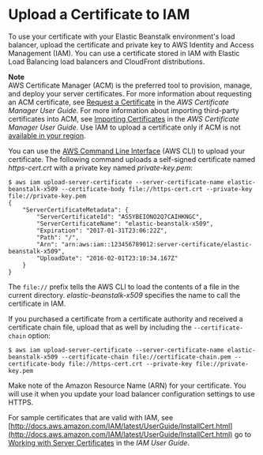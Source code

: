 # Upload a Certificate to IAM<a name="configuring-https-ssl-upload"></a>

To use your certificate with your Elastic Beanstalk environment's load balancer, upload the certificate and private key to AWS Identity and Access Management \(IAM\)\. You can use a certificate stored in IAM with Elastic Load Balancing load balancers and CloudFront distributions\.

**Note**  
AWS Certificate Manager \(ACM\) is the preferred tool to provision, manage, and deploy your server certificates\. For more information about requesting an ACM certificate, see [Request a Certificate](http://docs.aws.amazon.com/acm/latest/userguide/gs-acm-request.html) in the *AWS Certificate Manager User Guide*\. For more information about importing third\-party certificates into ACM, see [Importing Certificates](http://docs.aws.amazon.com/acm/latest/userguide/import-certificate.html) in the *AWS Certificate Manager User Guide*\. Use IAM to upload a certificate only if ACM is not [available in your region](http://docs.aws.amazon.com/general/latest/gr/rande.html#acm_region)\.

You can use the [AWS Command Line Interface](chapter-devenv.md#devenv-awscli) \(AWS CLI\) to upload your certificate\. The following command uploads a self\-signed certificate named *https\-cert\.crt* with a private key named *private\-key\.pem*:

```
$ aws iam upload-server-certificate --server-certificate-name elastic-beanstalk-x509 --certificate-body file://https-cert.crt --private-key file://private-key.pem
{
    "ServerCertificateMetadata": {
        "ServerCertificateId": "AS5YBEIONO2Q7CAIHKNGC",
        "ServerCertificateName": "elastic-beanstalk-x509",
        "Expiration": "2017-01-31T23:06:22Z",
        "Path": "/",
        "Arn": "arn:aws:iam::123456789012:server-certificate/elastic-beanstalk-x509",
        "UploadDate": "2016-02-01T23:10:34.167Z"
    }
}
```

The `file://` prefix tells the AWS CLI to load the contents of a file in the current directory\. *elastic\-beanstalk\-x509* specifies the name to call the certificate in IAM\.

If you purchased a certificate from a certificate authority and received a certificate chain file, upload that as well by including the `--certificate-chain` option:

```
$ aws iam upload-server-certificate --server-certificate-name elastic-beanstalk-x509 --certificate-chain file://certificate-chain.pem --certificate-body file://https-cert.crt --private-key file://private-key.pem
```

Make note of the Amazon Resource Name \(ARN\) for your certificate\. You will use it when you update your load balancer configuration settings to use HTTPS\.

For sample certificates that are valid with IAM, see [http://docs.aws.amazon.com/IAM/latest/UserGuide/InstallCert.html](http://docs.aws.amazon.com/IAM/latest/UserGuide/InstallCert.html) go to [Working with Server Certificates](http://docs.aws.amazon.com/IAM/latest/UserGuide/InstallCert.html) in the *IAM User Guide*\.